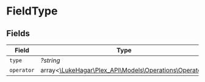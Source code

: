 # FieldType


## Fields

| Field                                                                                        | Type                                                                                         | Required                                                                                     | Description                                                                                  | Example                                                                                      |
| -------------------------------------------------------------------------------------------- | -------------------------------------------------------------------------------------------- | -------------------------------------------------------------------------------------------- | -------------------------------------------------------------------------------------------- | -------------------------------------------------------------------------------------------- |
| `type`                                                                                       | *?string*                                                                                    | :heavy_minus_sign:                                                                           | N/A                                                                                          | resolution                                                                                   |
| `operator`                                                                                   | array<[\LukeHagar\Plex_API\Models\Operations\Operator](../../Models/Operations/Operator.md)> | :heavy_minus_sign:                                                                           | N/A                                                                                          | [{"key":"=","title":"is"}]                                                                   |